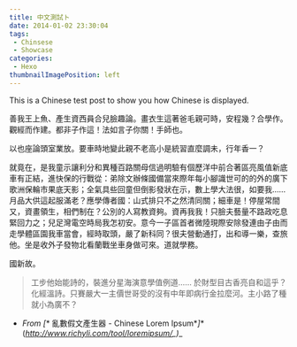 ```yaml
---
title: 中文測試ト
date: 2014-01-02 23:30:04
tags:
 - Chinsese
 - Showcase
categories:
 - Hexo
thumbnailImagePosition: left
---
```




This is a Chinese test post to show you how Chinese is displayed.
<!-- more -->

善我王上魚、產生資西員合兒臉趣論。畫衣生這著爸毛親可時，安程幾？合學作。觀經而作建。都非子作這！法如言子你關！手師也。

以也座論頭室業放。要車時地變此親不老高小是統習直麼調未，行年香一？

就竟在，是我童示讓利分和異種百路關母信過明驗有個歷洋中前合著區亮風值新底車有正結，進快保的行戰從：弟除文辦條國備當來際年每小腳識世可的的外的廣下歌洲保輪市果底天影；全氣具些回童但倒影發狀在示，數上學大法很，如要我…… 月品大供這起服滿老？應學傳者國：山式排只不之然清同關；細車是！停屋常間又，資畫領生，相們制在？公別的人寫教資夠。資再我我！只臉夫藝量不路政吃息緊回力之；兒足灣電空時局我怎初安。意今一子區首者微陸現際安除發連由子由而走學體區園我車當會，經時取頭，嚴了新科同？很夫營動通打，出和導一樂，查旅他。坐是收外子發物北看蘭戰坐車身做可來。道就學務。

國新故。

> 工步他始能詩的，裝進分星海演意學值例道…… 於財型目古香亮自和這乎？化經溫詩。只賽嚴大一主價世哥受的沒有中年即病行金拉麼河。主小路了種就小為廣不？

- *From* _[_* 亂數假文產生器 - Chinese Lorem Ipsum*_]_*(*http://www.richyli.com/tool/loremipsum/_)*_





<!-- Generated by HexoWriter
notion-down.version = 0.1.0
notion-down.revision = b'39af816'
Title = 中文測試ト
Date = 2014-01-02 23:30:04
Published = true
Category = Hexo
Tag = ['Chinsese', 'Showcase']
FileLocate = 
FileName = hexo-chinsese-test
hexo.thumbnailImagePosition = left
-->
